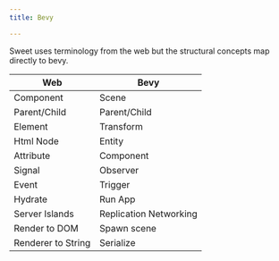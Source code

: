 ```yaml
---
title: Bevy

---
```


Sweet uses terminology from the web but the structural concepts map directly to bevy.

| Web                | Bevy                   |
| ------------------ | ---------------------- |
| Component          | Scene                  |
| Parent/Child       | Parent/Child           |
| Element            | Transform              |
| Html Node          | Entity                 |
| Attribute          | Component              |
| Signal             | Observer               |
| Event              | Trigger                |
| Hydrate            | Run App                |
| Server Islands     | Replication Networking |
| Render to DOM      | Spawn scene            |
| Renderer to String | Serialize              |